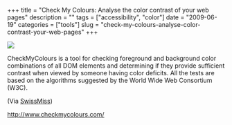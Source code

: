+++
title = "Check My Colours: Analyse the color contrast of your web pages"
description = ""
tags = ["accessibility", "color"]
date = "2009-06-19"
categories = ["tools"]
slug = "check-my-colours-analyse-color-contrast-your-web-pages"
+++


<div class="tool-screenshot mb1"><a href="http://www.checkmycolours.com/"><img id='bluga-thumbnail-2728' class='bluga-thumbnail custom' src='http://media.konigi.com/bluga/
wt522ff35169d5d_custom.jpg'/></a></div><p>CheckMyColours is a tool for checking foreground and background color combinations of all DOM elements and determining if they provide sufficient contrast when viewed by someone having color deficits. All the tests are based on the algorithms suggested by the World Wide Web Consortium (W3C).</p>
<p>(Via <a href="http://swiss-miss.com/">SwissMiss</a>)</p>
  
<p><a href="http://www.checkmycolours.com/">http://www.checkmycolours.com/</a></p>
      

